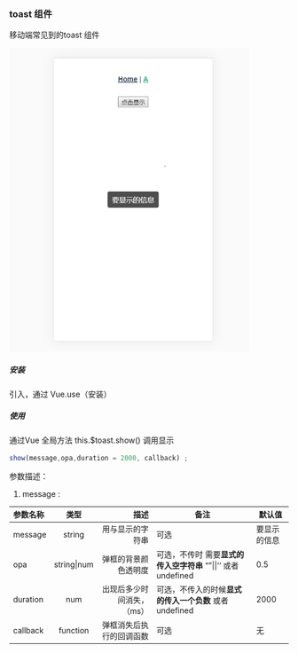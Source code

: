 ### toast 组件

移动端常见到的toast 组件



<img src="https://github.com/Galileo01/myComponents/blob/master/images/toast.png" style="zoom:67%;" />




##### 安装

引入，通过 Vue.use（安装）

##### 使用

通过Vue 全局方法 this.$toast.show() 调用显示

``` javascript
show(message,opa,duration = 2000, callback) ;
```

参数描述：



1. message :

| 参数名称 |    类型     |                       描述 | 备注                                                         | 默认值       |
| :------- | :---------: | -------------------------: | ------------------------------------------------------------ | ------------ |
| message  |   string    |           用与显示的字符串 | 可选                                                         | 要显示的信息 |
| opa      | string\|num |       弹框的背景颜色透明度 | 可选，不传时 需要**显式的传入空字符串**  “”\|\|‘’  或者 undefined | 0.5          |
| duration |     num     | 出现后多少时间消失，（ms） | 可选，不传入的时候**显式的传入一个负数**  或者 undefined     | 2000         |
| callback |  function   |   弹框消失后执行的回调函数 | 可选                                                         | 无           |
